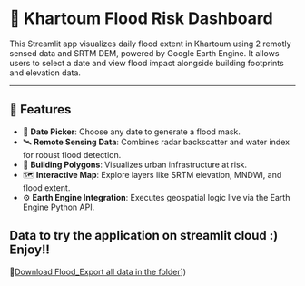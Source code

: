 # 🌊 Khartoum Flood Risk Dashboard

This Streamlit app visualizes daily flood extent in Khartoum using 2 remotly sensed data and SRTM DEM, powered by Google Earth Engine. It allows users to select a date and view flood impact alongside building footprints and elevation data.

---

## 🚀 Features

- 📅 **Date Picker**: Choose any date to generate a flood mask.
- 🛰️ **Remote Sensing Data**: Combines radar backscatter and water index for robust flood detection.
- 🏢 **Building Polygons**: Visualizes urban infrastructure at risk.
- 🗺️ **Interactive Map**: Explore layers like SRTM elevation, MNDWI, and flood extent.
- ⚙️ **Earth Engine Integration**: Executes geospatial logic live via the Earth Engine Python API.

  
## Data to try the application on streamlit cloud :) Enjoy!!
🔗[Download Flood_Export all data in the folder](https://drive.google.com/drive/folders/1lTMBhgJv74JXhj0tA3Y9Ijd6uRdxb43H?usp=drive_link)])
